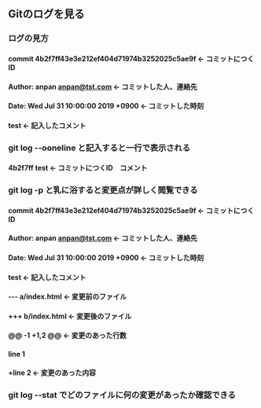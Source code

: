 ## Gitのログを見る
### ログの見方
#### commit 4b2f7ff43e3e212ef404d71974b3252025c5ae9f   ←    コミットにつくID  
#### Author: anpan <anpan@tst.com>   ←   コミットした人、連絡先
#### Date:   Wed Jul 31 10:00:00 2019 +0900   ←   コミットした時刻

#### test   ←   記入したコメント
### git log --ooneline と記入すると一行で表示される
#### 4b2f7ff test   ←   コミットにつくID　コメント
### git log -p と乳に浴すると変更点が詳しく閲覧できる
#### commit 4b2f7ff43e3e212ef404d71974b3252025c5ae9f   ←    コミットにつくID  
#### Author: anpan <anpan@tst.com>   ←   コミットした人、連絡先
#### Date:   Wed Jul 31 10:00:00 2019 +0900   ←   コミットした時刻

#### test   ←   記入したコメント

#### --- a/index.html   ←  変更前のファイル
#### +++ b/index.html   ←  変更後のファイル
#### @@ -1 +1,2 @@   ←   変更のあった行数
####  line 1
#### +line 2   ←   変更のあった内容
### git log --stat でどのファイルに何の変更があったか確認できる
